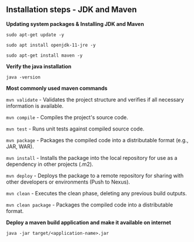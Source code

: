 ## Installation steps - JDK and Maven

**Updating system packages & Installing JDK and Maven**

```
sudo apt-get update -y

sudo apt install openjdk-11-jre -y

sudo apt-get install maven -y
```

**Verify the java installation**

```
java -version
```

**Most commonly used maven commands**

```mvn validate``` - Validates the project structure and verifies if all necessary information is available.

```mvn compile``` - Compiles the project's source code.

```mvn test``` - Runs unit tests against compiled source code.

```mvn package``` - Packages the compiled code into a distributable format (e.g., JAR, WAR).

```mvn install``` - Installs the package into the local repository for use as a dependency in other projects (.m2).

```mvn deploy``` - Deploys the package to a remote repository for sharing with other developers or environments (Push to Nexus).

```mvn clean``` - Executes the clean phase, deleting any previous build outputs.

```mvn clean package``` - Packages the compiled code into a distributable format.

**Deploy a maven build application and make it available on internet**

```
java -jar target/<application-name>.jar
```
